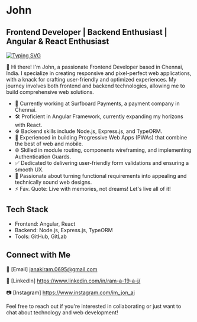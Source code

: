 # John

## Frontend Developer | Backend Enthusiast | Angular & React Enthusiast

[![Typing SVG](https://readme-typing-svg.herokuapp.com?font=Lexend&weight=800&size=32&duration=3000&pause=1000&vCenter=true&width=435&lines=Front+End+Developer;Backend+Enthusiast;React+Enthusiast;Website+Designer)](https://git.io/typing-svg)

👋 Hi there! I'm John, a passionate Frontend Developer based in Chennai, India. I specialize in creating responsive and pixel-perfect web applications, with a knack for crafting user-friendly and optimized experiences. My journey involves both frontend and backend technologies, allowing me to build comprehensive web solutions.

- 💼 Currently working at Surfboard Payments, a payment company in Chennai.
- 🛠️ Proficient in Angular Framework, currently expanding my horizons with React.
- ⚙️ Backend skills include Node.js, Express.js, and TypeORM.
- 🚀 Experienced in building Progressive Web Apps (PWAs) that combine the best of web and mobile.
- 🌐 Skilled in module routing, components wireframing, and implementing Authentication Guards.
- ✅ Dedicated to delivering user-friendly form validations and ensuring a smooth UX.
- 🎨 Passionate about turning functional requirements into appealing and technically sound web designs.
- ⚡ Fav. Quote: Live with memories, not dreams! Let's live all of it! 

## Tech Stack

- Frontend: Angular, React
- Backend: Node.js, Express.js, TypeORM
- Tools: GitHub, GitLab

## Connect with Me

📧 [Email] janakiram.0695@gmail.com

🔗 [LinkedIn] https://www.linkedin.com/in/ram-a-19-a-j/

📷 [Instagram] https://www.instagram.com/im_jon_aj

Feel free to reach out if you're interested in collaborating or just want to chat about technology and web development!

